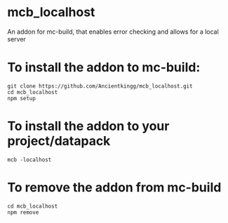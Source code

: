 # mcb_localhost
An addon for mc-build, that enables error checking and allows for a local server

# To install the addon to mc-build:
```
git clone https://github.com/Ancientkingg/mcb_localhost.git
cd mcb_localhost
npm setup
```
# To install the addon to your project/datapack
```
mcb -localhost
```
# To remove the addon from mc-build
```
cd mcb_localhost
npm remove
```
